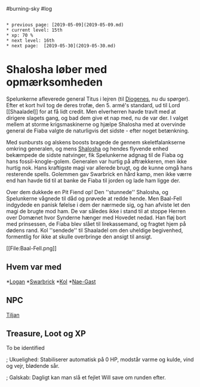 #burning-sky #log

```ad-info

* previous page: [2019-05-09](2019-05-09.md)
* current level: 15th
* xp: 70 %
* next level: 16th
* next page:  [2019-05-30](2019-05-30.md) 
```

# Shalosha løber med opmærksomheden  
Spelunkerne afleverede general Titus i lejren (til [Diogenes](Diogenes.md), nu du spørger). Efter et kort hvil tog de deres trofæ, den 5. armé's standard, ud til Lord [[Shaaladel]] for at få lidt credit. Men elverherren havde travlt med at dirigere slagets gang, og bad dem give et nap med, nu de var der. I valget mellem at storme krigsmaskinerne og hjælpe Shalosha med at overvinde general de Fiaba valgte de naturligvis det sidste - efter noget betænkning.
Med sunbursts og alskens boosts bragede de gennem skeletfalankserne omkring generalen, og mens [Shalosha](Shalosha.md) og hendes flyvende enhed bekæmpede de sidste natvinger, fik Spelunkerne adgnag til de Fiaba og hans fossil-knogle-golem. Generalen var hurtig på aftrækkeren, men ikke hurtig nok. Hans kraftigste magi var allerede brugt, og de kunne omgå hans resterende spells. Golemmen gav Swarbrick en hård kamp, men ikke værre end han havde tid til at banke de Fiaba til jorden og lade ham ligge der. 
Over dem dukkede en Pit Fiend op! Den ''stunnede'' Shalosha, og Spelunkerne vågnede til dåd og prøvede at redde hende. Men Baal-Fell indgydede en panisk følelse i dem der nærmede sig, og han afviste let den magi de brugte mod ham. De var således ikke i stand til at stoppe Herren over Domænet hvor Synderne hænger med Hovedet nedad. Han fløj bort med prinsessen, de Fiaba blev slået til lirekassemand, og fragtet hjem på dødens rand. Kol ''sendede'' til Shaaladel om den uheldige begivenhed, formentlig for ikke at skulle overbringe den ansigt til ansigt.  
[[File:Baal-Fell.png]]
## Hvem var med 
*[Logan](Logan.md)
*[Swarbrick](Swarbrick%20Everwood.md)
*[Kol](Kol%20Hakkavod.md)
*[Nae-Gast](Nae-Gast%20Oldknist.md)
## NPC 
[Tiljan](Tiljan.md)
## Treasure, Loot og XP 
To be identified
; Ukuelighed: Stabiliserer automatisk på 0 HP, modstår varme og kulde, vind og vejr, blødende sår.
; Galskab: Dagligt kan man slå et fejlet Will save om runden efter.
